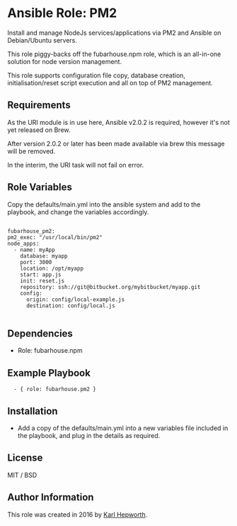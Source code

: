 # Ansible Role: PM2

  Install and manage NodeJs services/applications via PM2 and Ansible on Debian/Ubuntu servers.

  This role piggy-backs off the fubarhouse.npm role, which is an all-in-one solution for node version management.

  This role supports configuration file copy, database creation, initialisation/reset script execution and all on top of PM2 management.


## Requirements

  As the URI module is in use here, Ansible v2.0.2 is required, however it's not yet released on Brew.

  After version 2.0.2 or later has been made available via brew this message will be removed.

  In the interim, the URI task will not fail on error.

## Role Variables

  Copy the defaults/main.yml into the ansible system and add to the playbook, and change the variables accordingly.

  ````

  fubarhouse_pm2:
  pm2_exec: "/usr/local/bin/pm2"
  node_apps:
    - name: myApp
      database: myapp
      port: 3000
      location: /opt/myapp
      start: app.js
      init: reset.js
      repository: ssh://git@bitbucket.org/mybitbucket/myapp.git
      config:
        origin: config/local-example.js
        destination: config/local.js


  ````

## Dependencies

  * Role: fubarhouse.npm

## Example Playbook

  ```
    - { role: fubarhouse.pm2 }
  ```

## Installation

  * Add a copy of the defaults/main.yml into a new variables file included in the playbook, and plug in the details as required.

## License

MIT / BSD

## Author Information

This role was created in 2016 by [Karl Hepworth](https://twitter.com/fubarhouse).
